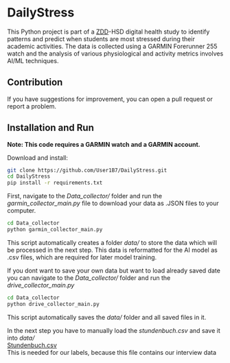 # DailyStress

This Python project is part of a [ZDD](https://github.com/ZDDduesseldorf)-HSD digital health study  to identify patterns and predict when students are most stressed during their academic activities. The data is collected using a GARMIN Forerunner 255 watch and the analysis of various physiological and activity metrics involves AI/ML techniques.

## Contribution
If you have suggestions for improvement, you can open a pull request or report a problem.

## Installation and Run

**Note: This code requires a GARMIN watch and a GARMIN account.**

Download and install:
```bash
git clone https://github.com/User1B7/DailyStress.git
cd DailyStress
pip install -r requirements.txt
```
First, navigate to the *Data_collector/* folder and run the *garmin_collector_main.py* file to download your data as .JSON files to your computer.  
```bash
cd Data_collector
python garmin_collector_main.py 
```
This script automatically creates a folder *data/* to store the data which will be processed in the next step. This data is reformatted for the AI model as .csv files, which are required for later model training.

If you dont want to save your own data but want to load already saved date you can navigate to the *Data_collector/* folder and run the *drive_collector_main.py*
```bash
cd Data_collector
python drive_collector_main.py 
```
This script automatically saves the *data/* folder and all saved files in it.

In the next step you have to manually load the *stundenbuch.csv* and save it into *data/*
<br>
[Stundenbuch.csv](https://docs.google.com/spreadsheets/d/1-5QijnBttDqLJFZssCqQ4vqi7CBir6LY4ctp8qOqwQw/edit#gid=1351272459)
<br>
This is needed for our labels, because this file contains our interview data

